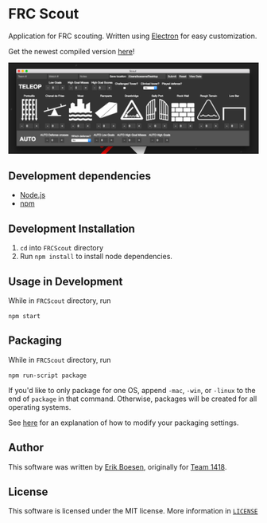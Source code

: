 # FRC Scout
Application for FRC scouting. Written using [Electron](http://electron.atom.io/) for easy customization.

Get the newest compiled version [here](releases)!

![Screenshot](screenshot.png)

## Development dependencies
* [Node.js](https://nodejs.org)
* [npm](https://npmjs.com)

## Development Installation
1. `cd` into `FRCScout` directory
2. Run `npm install` to install node dependencies.

## Usage in Development
While in `FRCScout` directory, run

    npm start

## Packaging
While in `FRCScout` directory, run

    npm run-script package

If you'd like to only package for one OS, append `-mac`, `-win`, or `-linux` to the end of `package` in that command. Otherwise, packages will be created for all operating systems.

See [here](https://github.com/electron-userland/electron-packager#readme) for an explanation of how to modify your packaging settings.

## Author
This software was written by [Erik Boesen](https://github.com/ErikBoesen), originally for [Team 1418](https://github.com/frc1418).

## License
This software is licensed under the MIT license. More information in [`LICENSE`](LICENSE)